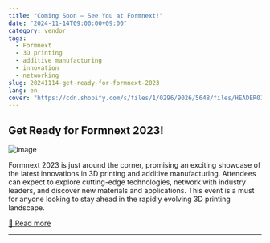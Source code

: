 ```yaml
---
title: "Coming Soon – See You at Formnext!"
date: "2024-11-14T09:00:00+09:00"
category: vendor
tags:
  - Formnext
  - 3D printing
  - additive manufacturing
  - innovation
  - networking
slug: 20241114-get-ready-for-formnext-2023
lang: en
cover: "https://cdn.shopify.com/s/files/1/0296/9026/5648/files/HEADER01_2048x2048.jpg?v=1731770688"
---
```


## Get Ready for Formnext 2023!
![image](https://cdn.shopify.com/s/files/1/0296/9026/5648/files/HEADER01_2048x2048.jpg?v=1731770688)

Formnext 2023 is just around the corner, promising an exciting showcase of the latest innovations in 3D printing and additive manufacturing. Attendees can expect to explore cutting-edge technologies, network with industry leaders, and discover new materials and applications. This event is a must for anyone looking to stay ahead in the rapidly evolving 3D printing landscape.

[🔗 Read more](https://www.elegoo.com/blogs/news/coming-soon-see-you-at-formnext)

---